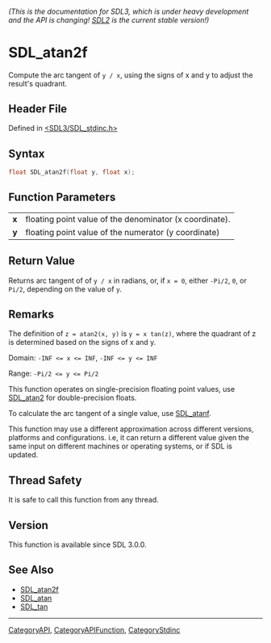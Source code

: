###### (This is the documentation for SDL3, which is under heavy development and the API is changing! [SDL2](https://wiki.libsdl.org/SDL2/) is the current stable version!)
# SDL_atan2f

Compute the arc tangent of `y / x`, using the signs of x and y to adjust the result's quadrant.

## Header File

Defined in [<SDL3/SDL_stdinc.h>](https://github.com/libsdl-org/SDL/blob/main/include/SDL3/SDL_stdinc.h)

## Syntax

```c
float SDL_atan2f(float y, float x);
```

## Function Parameters

|           |                                                         |
| --------- | ------------------------------------------------------- |
| **x**     | floating point value of the denominator (x coordinate). |
| **y**     | floating point value of the numerator (y coordinate)    |

## Return Value

Returns arc tangent of of `y / x` in radians, or, if `x = 0`, either
`-Pi/2`, `0`, or `Pi/2`, depending on the value of `y`.

## Remarks

The definition of `z = atan2(x, y)` is `y = x tan(z)`, where the quadrant
of z is determined based on the signs of x and y.

Domain: `-INF <= x <= INF`, `-INF <= y <= INF`

Range: `-Pi/2 <= y <= Pi/2`

This function operates on single-precision floating point values, use
[SDL_atan2](SDL_atan2) for double-precision floats.

To calculate the arc tangent of a single value, use [SDL_atanf](SDL_atanf).

This function may use a different approximation across different versions,
platforms and configurations. i.e, it can return a different value given
the same input on different machines or operating systems, or if SDL is
updated.

## Thread Safety

It is safe to call this function from any thread.

## Version

This function is available since SDL 3.0.0.

## See Also

- [SDL_atan2f](SDL_atan2f)
- [SDL_atan](SDL_atan)
- [SDL_tan](SDL_tan)

----
[CategoryAPI](CategoryAPI), [CategoryAPIFunction](CategoryAPIFunction), [CategoryStdinc](CategoryStdinc)

